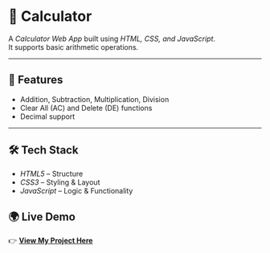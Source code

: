 # 🧮 Calculator

A *Calculator Web App* built using *HTML, CSS, and JavaScript*.  
It supports basic arithmetic operations.

---

## 🚀 Features
- Addition, Subtraction, Multiplication, Division
- Clear All (AC) and Delete (DE) functions
- Decimal support

---

## 🛠 Tech Stack
- *HTML5* – Structure  
- *CSS3* – Styling & Layout  
- *JavaScript* – Logic & Functionality  

## 🌍 Live Demo
👉 **[View My Project Here](https://rajanya-codebase.github.io/Calculator/)**
